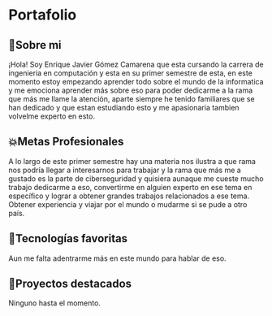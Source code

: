 # Portafolio
<h2>👾Sobre mi</h2>
¡Hola! Soy Enrique Javier Gómez Camarena que esta cursando la carrera de ingenieria en computación y esta en su primer semestre de esta, en este momento estoy empezando aprender todo sobre el mundo de la informatica y me emociona aprender más sobre eso para poder dedicarme a la rama que más me llame la atención, aparte siempre he tenido familiares que se han dedicado y que estan estudiando esto y me apasionaria tambien volvelme experto en esto.
<h2>💥Metas Profesionales</h2>
A lo largo de este primer semestre hay una materia nos ilustra a que rama nos podría llegar a interesarnos para trabajar y la rama que más me a gustado es la parte de ciberseguridad y quisiera aunaque me cueste mucho trabajo dedicarme a eso, convertirme en alguien experto en ese tema en específico y lograr a obtener grandes trabajos relacionados a ese tema. Obtener experiencia y viajar por el mundo o mudarme si se pude a otro país.
<h2>🤖Tecnologías favoritas</h2>
Aun me falta adentrarme más en este mundo para hablar de eso.
<h2>🐣Proyectos destacados</h2>
Ninguno hasta el momento.

